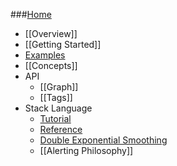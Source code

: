 ###[Home](Home)
* [[Overview]]
* [[Getting Started]]
* [Examples](Single-Line)
* [[Concepts]]
* API
  * [[Graph]]
  * [[Tags]]
* Stack Language
  * [Tutorial](Stack-Language)
  * [Reference](Stack-Language-Reference)
  * [Double Exponential Smoothing](DES)
  * [[Alerting Philosophy]]
